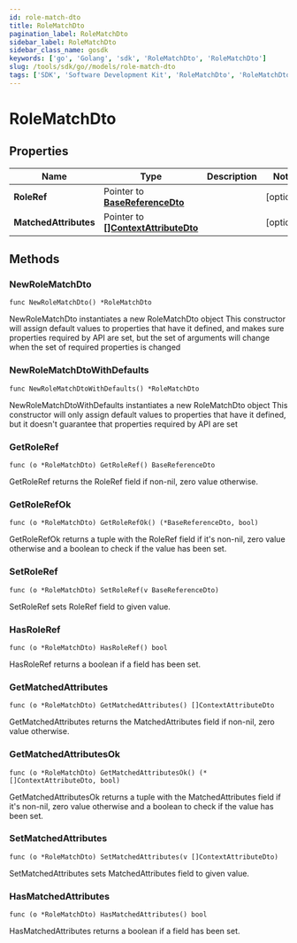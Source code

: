 ```yaml
---
id: role-match-dto
title: RoleMatchDto
pagination_label: RoleMatchDto
sidebar_label: RoleMatchDto
sidebar_class_name: gosdk
keywords: ['go', 'Golang', 'sdk', 'RoleMatchDto', 'RoleMatchDto'] 
slug: /tools/sdk/go//models/role-match-dto
tags: ['SDK', 'Software Development Kit', 'RoleMatchDto', 'RoleMatchDto']
---
```


# RoleMatchDto

## Properties

Name | Type | Description | Notes
------------ | ------------- | ------------- | -------------
**RoleRef** | Pointer to [**BaseReferenceDto**](base-reference-dto) |  | [optional] 
**MatchedAttributes** | Pointer to [**[]ContextAttributeDto**](context-attribute-dto) |  | [optional] 

## Methods

### NewRoleMatchDto

`func NewRoleMatchDto() *RoleMatchDto`

NewRoleMatchDto instantiates a new RoleMatchDto object
This constructor will assign default values to properties that have it defined,
and makes sure properties required by API are set, but the set of arguments
will change when the set of required properties is changed

### NewRoleMatchDtoWithDefaults

`func NewRoleMatchDtoWithDefaults() *RoleMatchDto`

NewRoleMatchDtoWithDefaults instantiates a new RoleMatchDto object
This constructor will only assign default values to properties that have it defined,
but it doesn't guarantee that properties required by API are set

### GetRoleRef

`func (o *RoleMatchDto) GetRoleRef() BaseReferenceDto`

GetRoleRef returns the RoleRef field if non-nil, zero value otherwise.

### GetRoleRefOk

`func (o *RoleMatchDto) GetRoleRefOk() (*BaseReferenceDto, bool)`

GetRoleRefOk returns a tuple with the RoleRef field if it's non-nil, zero value otherwise
and a boolean to check if the value has been set.

### SetRoleRef

`func (o *RoleMatchDto) SetRoleRef(v BaseReferenceDto)`

SetRoleRef sets RoleRef field to given value.

### HasRoleRef

`func (o *RoleMatchDto) HasRoleRef() bool`

HasRoleRef returns a boolean if a field has been set.

### GetMatchedAttributes

`func (o *RoleMatchDto) GetMatchedAttributes() []ContextAttributeDto`

GetMatchedAttributes returns the MatchedAttributes field if non-nil, zero value otherwise.

### GetMatchedAttributesOk

`func (o *RoleMatchDto) GetMatchedAttributesOk() (*[]ContextAttributeDto, bool)`

GetMatchedAttributesOk returns a tuple with the MatchedAttributes field if it's non-nil, zero value otherwise
and a boolean to check if the value has been set.

### SetMatchedAttributes

`func (o *RoleMatchDto) SetMatchedAttributes(v []ContextAttributeDto)`

SetMatchedAttributes sets MatchedAttributes field to given value.

### HasMatchedAttributes

`func (o *RoleMatchDto) HasMatchedAttributes() bool`

HasMatchedAttributes returns a boolean if a field has been set.


